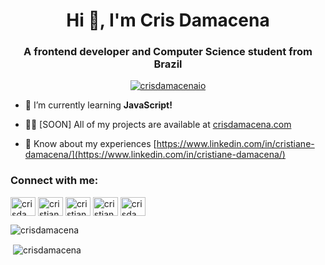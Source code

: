 <h1 align="center">Hi 👋, I'm Cris Damacena</h1>
<h3 align="center">A frontend developer and Computer Science student from Brazil</h3>


<p align="center"> <a href="https://twitter.com/crisdamacenaio" target="blank"><img src="https://img.shields.io/twitter/follow/crisdamacenaio?logo=twitter&style=for-the-badge" alt="crisdamacenaio" /></a> </p>

- 🌱 I’m currently learning **JavaScript!**

- 👨‍💻 [SOON] All of my projects are available at [crisdamacena.com](crisdamacena.com)

- 📄 Know about my experiences [https://www.linkedin.com/in/cristiane-damacena/](https://www.linkedin.com/in/cristiane-damacena/)

<h3 align="left">Connect with me:</h3>
<p align="left">
<a href="https://twitter.com/crisdamacenaio" target="blank"><img align="center" src="https://raw.githubusercontent.com/rahuldkjain/github-profile-readme-generator/master/src/images/icons/Social/twitter.svg" alt="crisdamacenaio" height="30" width="40" /></a>
<a href="https://linkedin.com/in/cristiane-damacena" target="blank"><img align="center" src="https://raw.githubusercontent.com/rahuldkjain/github-profile-readme-generator/master/src/images/icons/Social/linked-in-alt.svg" alt="cristiane-damacena" height="30" width="40" /></a>
<a href="https://stackoverflow.com/users/cristiane-damacena" target="blank"><img align="center" src="https://raw.githubusercontent.com/rahuldkjain/github-profile-readme-generator/master/src/images/icons/Social/stack-overflow.svg" alt="cristiane-damacena" height="30" width="40" /></a>
<a href="https://kaggle.com/cristianedamacena" target="blank"><img align="center" src="https://raw.githubusercontent.com/rahuldkjain/github-profile-readme-generator/master/src/images/icons/Social/kaggle.svg" alt="cristianedamacena" height="30" width="40" /></a>
<a href="https://instagram.com/crisdamacenaio" target="blank"><img align="center" src="https://raw.githubusercontent.com/rahuldkjain/github-profile-readme-generator/master/src/images/icons/Social/instagram.svg" alt="crisdamacenaio" height="30" width="40" /></a>
</p>



<p><img align="center" src="https://github-readme-stats.vercel.app/api/top-langs?username=crisdamacena&show_icons=true&locale=en&layout=compact" alt="crisdamacena" /></p>

<p>&nbsp;<img align="center" src="https://github-readme-stats.vercel.app/api?username=crisdamacena&show_icons=true&locale=en" alt="crisdamacena" /></p>


